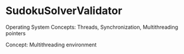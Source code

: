 # SudokuSolverValidator
Operating System Concepts: Threads, Synchronization, Multithreading pointers

Concept: Multithreading environment 
